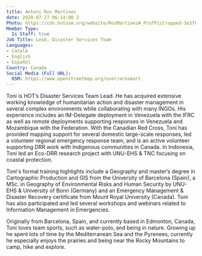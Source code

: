 ```yaml
---
title: Antoni Ros Martinez
date: 2020-07-27 06:14:00 Z
Photo: https://cdn.hotosm.org/website/RosMartinezA_ProfPicCropped-1e3f66.jpg
Member Type:
  Is Staff: true
Job Title: Lead, Disaster Services Team
Languages:
- Català
- English
- Español
Country: Canada
Social Media (Full URL):
  OSM: https://www.openstreetmap.org/user/arosmart
---
```


Toni is HOT’s Disaster Services Team Lead. He has acquired extensive working knowledge of humanitarian action and disaster management in several complex environments while collaborating with many INGOs. His experience includes an IM-Delegate deployment in Venezuela with the IFRC as well as remote deployments supporting responses in Venezuela and Mozambique with the Federation. With the Canadian Red Cross, Toni has provided mapping support for several domestic large-scale responses, led a volunteer regional emergency response team, and is an active volunteer supporting DRR work with Indigenous communities in Canada. In Indonesia, Toni led an Eco-DRR research project with UNU-EHS & TNC focusing on coastal protection.

Toni's formal training highlights include a Geography and master’s degree in Cartographic Production and GIS from the University of Barcelona (Spain), a MSc. in Geography of Environmental Risks and Human Security by UNU-EHS & University of Bonn (Germany) and an Emergency Management & Disaster Recovery certificate from Mount Royal University (Canada). Toni has also participated and led several workshops and webinars related to Information Management in Emergencies.

Originally from Barcelona, Spain, and currently based in Edmonton, Canada, Toni loves team sports, such as water-polo, and being in nature. Growing up he spent lots of time by the Mediterranean Sea and the Pyrenees, currently he especially enjoys the prairies and being near the Rocky Mountains to camp, hike and explore.